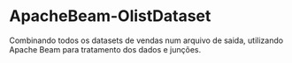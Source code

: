 # ApacheBeam-OlistDataset
Combinando todos os datasets de vendas num arquivo de saida, utilizando Apache Beam para tratamento dos dados e junções.
